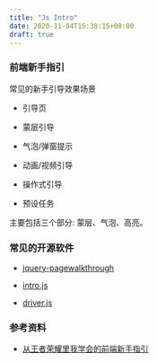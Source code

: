 ```yaml
---
title: "Js Intro"
date: 2020-11-04T15:38:15+08:00
draft: true
---
```


### 前端新手指引

常见的新手引导效果场景

- 引导页

- 蒙层引导

- 气泡/弹窗提示

- 动画/视频引导

- 操作式引导

- 预设任务

主要包括三个部分: 蒙层、气泡、高亮。

### 常见的开源软件

- [jquery-pagewalkthrough](https://github.com/jwarby/jquery-pagewalkthrough)

- [intro.js](https://github.com/usablica/intro.js)

- [driver.js](https://github.com/kamranahmedse/driver.js)

### 参考资料

- [从王者荣耀里我学会的前端新手指引](https://juejin.im/post/6891053442530279432)